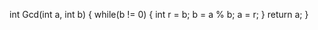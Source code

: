 int Gcd(int a, int b)
{
    while(b != 0)
    {
        int r = b;
        b = a % b;
        a = r;
    }
    return a;
}